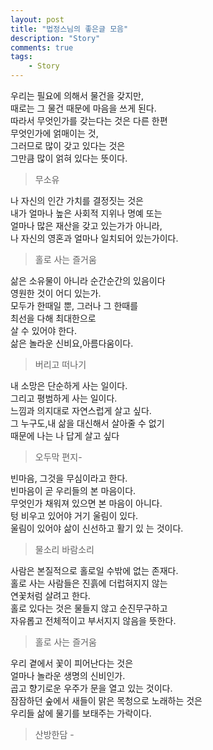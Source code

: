 ```yaml
---
layout: post
title: "법정스님의 좋은글 모음"
description: "Story"
comments: true
tags:
    - Story
---
```



우리는 필요에 의해서 물건을 갖지만, <br />
때로는 그 물건 때문에 마음을 쓰게 된다. <br />
따라서 무엇인가를 갖는다는 것은 다른 한편 <br />
무엇인가에 얽매이는 것, <br />
그러므로 많이 갖고 있다는 것은 <br />
그만큼 많이 얽혀 있다는 뜻이다. <br />

> 무소유



나 자신의 인간 가치를 결정짓는 것은 <br />
내가 얼마나 높은 사회적 지위나 명예 또는 <br />
얼마나 많은 재산을 갖고 있는가가 아니라, <br />
나 자신의 영혼과 얼마나 일치되어 있는가이다. <br />

> 홀로 사는 즐거움



삶은 소유물이 아니라 순간순간의 있음이다 <br />
영원한 것이 어디 있는가. <br />
모두가 한때일 뿐, 그러나 그 한때를 <br />
최선을 다해 최대한으로 <br />
살 수 있어야 한다. <br />
삶은 놀라운 신비요,아름다움이다. <br />

> 버리고 떠나기



내 소망은 단순하게 사는 일이다. <br />
그리고 평범하게 사는 일이다. <br />
느낌과 의지대로 자연스럽게 살고 싶다. <br />
그 누구도,내 삶을 대신해서 살아줄 수 없기 <br />
때문에 나는 나 답게 살고 싶다 <br />

> 오두막 편지-



빈마음, 그것을 무심이라고 한다. <br />
빈마음이 곧 우리들의 본 마음이다. <br />
무엇인가 채워져 있으면 본 마음이 아니다. <br />
텅 비우고 있어야 거기 울림이 있다. <br />
울림이 있어야 삶이 신선하고 활기 있 는 것이다. <br />

> 물소리 바람소리



사람은 본질적으로 홀로일 수밖에 없는 존재다. <br />
홀로 사는 사람들은 진흙에 더럽혀지지 않는 <br />
연꽃처럼 살려고 한다. <br />
홀로 있다는 것은 물들지 않고 순진무구하고 <br />
자유롭고 전체적이고 부서지지 않음을 뜻한다. <br />

> 홀로 사는 즐거움



우리 곁에서 꽃이 피어난다는 것은 <br />
얼마나 놀라운 생명의 신비인가. <br />
곱고 향기로운 우주가 문을 열고 있는 것이다. <br />
잠잠하던 숲에서 새들이 맑은 목청으로 노래하는 것은 <br />
우리들 삶에 물기를 보태주는 가락이다. <br />

> 산방한담 -
